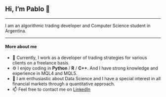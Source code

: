 ## Hi, I’m Pablo 👋
---

I am an algorithmic trading developer and Computer Science student in Argentina.

---

#### More about me

- 🏢 Currently, I work as a developer of trading strategies for various clients on a freelance basis.
- ⚙️ I enjoy coding in **Python** / **R** / **C++**. And I have strong knowledge and experience in MQL4 and MQL5.
- 🌱 I am enthusiastic about Data Science and I have a special interest in all financial markets through a quantitative approach.
- 📫 Feel free to contact me on [LinkedIn](https://www.linkedin.com/in/pablo-spata)


<!---
pablospata/pablospata is a ✨ special ✨ repository because its `README.md` (this file) appears on your GitHub profile.
You can click the Preview link to take a look at your changes.
--->
